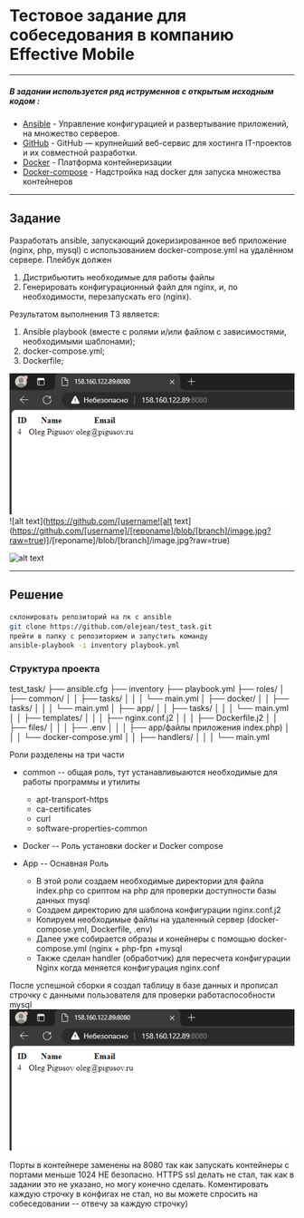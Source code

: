 
# Тестовое задание для собеседования в компанию Effective Mobile
***


#####  В задании используется ряд иструменнов с открытым исходным кодом :
- [Ansible](https://www.ansible.com/) - Управление конфигурацией и развертывание приложений, на множество серверов.
- [GitHub](https://github.com/olejean/devops-diplom) - GitHub — крупнейший веб-сервис для хостинга IT-проектов и их совместной разработки.
- [Docker](https://www.docker.com/) - Платформа контейнеризации 
- [Docker-compose](https://www.docker.com/) - Надстройка над docker  для запуска множества контейнеров
***
## Задание 
Разработать ansible, запускающий докеризированное веб приложение (nginx, php, mysql) с использованием docker-compose.yml на удалённом сервере.
Плейбук должен
1. Дистрибьютить необходимые для работы файлы
2. Генерировать конфигурационный файл для nginx, и, по необходимости,
перезапускать его (nginx).

Результатом выполнения ТЗ является:
1. Ansible playbook (вместе с ролями и/или файлом с зависимостями, необходимыми
шаблонами);
2. docker-compose.yml;
3. Dockerfile;

![Mysql](https://github.com/olejean/test_task/blob/985f3c5fe5acdaf1fd47c2c619f2c2705fd98eb6/bd.PNG)
![alt text](https://github.com/[username![alt text](https://github.com/[username]/[reponame]/blob/[branch]/image.jpg?raw=true)]/[reponame]/blob/[branch]/image.jpg?raw=true)

![alt text](https://github.com/[olejean]/[test_task]/blob/[branch]/bd.png?raw=true)

***


## Решение

```sh
склонировать репозиторий на пк с ansible 
git clone https://github.com/olejean/test_task.git
прейти в папку с репозиторием и запустить команду
ansible-playbook -i inventory playbook.yml
```
### Структура проекта

test_task/
├── ansible.cfg
├── inventory
├── playbook.yml
├── roles/
│   ├── common/
│   │   ├── tasks/
│   │   │   └── main.yml
│   ├── docker/
│   │   ├── tasks/
│   │   │   └── main.yml
│   ├── app/
│   │   ├── tasks/
│   │   │   └── main.yml
│   │   ├── templates/
│   │   │   ├── nginx.conf.j2
│   │   │   ├── Dockerfile.j2
│   │   ├── files/
│   │   │   ├── .env
│   │   │   ├── app/файлы приложения index.php)
│   │   │   └── docker-compose.yml
│   │   ├── handlers/
│   │   │   └── main.yml


Роли разделены на три части
- common -- общая роль, тут устанавливыаются необходимые для работы программы и утилиты
    - apt-transport-https
    - ca-certificates
    - curl
    - software-properties-common

- Docker -- Роль установки docker и Docker compose

- App -- Оснавная Роль
   - В этой роли создаем необходимые директории для файла index.php  со сриптом на php  для проверки доступности базы данных mysql 
   - Создаем директорию для шаблона  конфигурации nginx.conf.j2 
   - Копируем необходимые файлы на удаленный сервер (docker-compose.yml, Dockerfile, .env)
   - Далее уже собирается образы и конейнеры с помощью docker-compose.yml (nginx + php-fpn +mysql
   - Также сделан handler (обработчик)  для пересчета конфигурации Nginx  когда меняется   конфигурация nginx.conf
 

После успешной сборки я создал таблицу в базе данных и прописал строчку с данными пользователя для проверки работаспособности mysql
![Mysql](https://github.com/olejean/test_task/blob/985f3c5fe5acdaf1fd47c2c619f2c2705fd98eb6/bd.PNG)



Порты в контейнере заменены на 8080  так как запускать контейнеры с портами меньше 1024   НЕ  безопасно. HTTPS ssl  делать не стал, так как в задании это не указано, но могу конечно сделать.
Коментировать каждую строчку в конфигах не стал, но вы можете спросить на собеседовании -- отвечу за каждую строчку)





